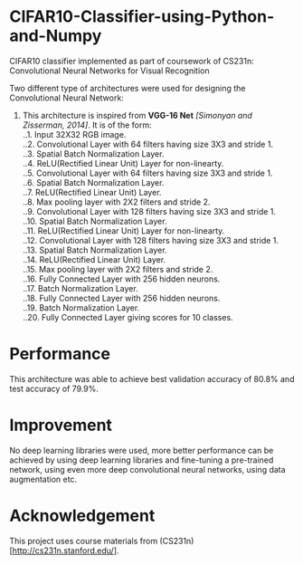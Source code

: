# CIFAR10-Classifier-using-Python-and-Numpy
CIFAR10 classifier implemented as part of coursework of CS231n: Convolutional Neural Networks for Visual Recognition  

Two different type of architectures were used for designing the Convolutional Neural Network:  
1. This architecture is inspired from **VGG-16 Net** *[Simonyan and Zisserman, 2014]*. It is of the form:  
..1. Input 32X32 RGB image.    
..2. Convolutional Layer with 64 filters having size 3X3 and stride 1.  
..3. Spatial Batch Normalization Layer.    
..4. ReLU(Rectified Linear Unit) Layer for non-linearty.  
..5. Convolutional Layer with 64 filters having size 3X3 and stride 1.  
..6. Spatial Batch Normalization Layer.    
..7. ReLU(Rectified Linear Unit) Layer.   
..8. Max pooling layer with 2X2 filters and stride 2.  
..9. Convolutional Layer with 128 filters having size 3X3 and stride 1.  
..10. Spatial Batch Normalization Layer.    
..11. ReLU(Rectified Linear Unit) Layer for non-linearty.  
..12. Convolutional Layer with 128 filters having size 3X3 and stride 1.  
..13. Spatial Batch Normalization Layer.    
..14. ReLU(Rectified Linear Unit) Layer.  
..15. Max pooling layer with 2X2 filters and stride 2.  
..16. Fully Connected Layer with 256 hidden neurons.  
..17. Batch Normalization Layer.  
..18. Fully Connected Layer with 256 hidden neurons.  
..19. Batch Normalization Layer.  
..20. Fully Connected Layer giving scores for 10 classes.  

# Performance  
This architecture was able to achieve best validation accuracy of 80.8% and test accuracy of 79.9%.  
  
# Improvement  
No deep learning libraries were used, more better performance can be achieved by using deep learning libraries and fine-tuning a pre-trained network, using even more deep convolutional neural networks, using data augmentation etc.  
  
# Acknowledgement  
This project uses course materials from (CS231n)[http://cs231n.stanford.edu/].  
